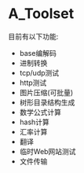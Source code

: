 # A_Toolset
目前有以下功能:
- base编解码
- 进制转换
- tcp/udp测试
- http测试
- 图片压缩(可批量)
- 树形目录结构生成
- 数学公式计算
- hash计算
- 汇率计算 
- 翻译
- 临时Web网站测试
- 文件传输